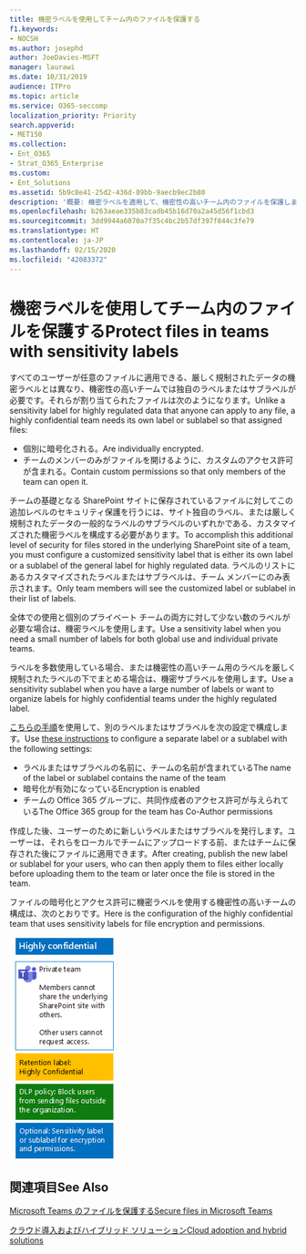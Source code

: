 ```yaml
---
title: 機密ラベルを使用してチーム内のファイルを保護する
f1.keywords:
- NOCSH
ms.author: josephd
author: JoeDavies-MSFT
manager: laurawi
ms.date: 10/31/2019
audience: ITPro
ms.topic: article
ms.service: O365-seccomp
localization_priority: Priority
search.appverid:
- MET150
ms.collection:
- Ent_O365
- Strat_O365_Enterprise
ms.custom:
- Ent_Solutions
ms.assetid: 5b9c8e41-25d2-436d-89bb-9aecb9ec2b80
description: '概要: 機密ラベルを適用して、機密性の高いチーム内のファイルを保護します。'
ms.openlocfilehash: b263aeae335b83cadb45b16d70a2a45d56f1cbd3
ms.sourcegitcommit: 3dd9944a6070a7f35c4bc2b57df397f844c3fe79
ms.translationtype: HT
ms.contentlocale: ja-JP
ms.lasthandoff: 02/15/2020
ms.locfileid: "42083372"
---
```

# <a name="protect-files-in-teams-with-sensitivity-labels"></a><span data-ttu-id="8d1e3-103">機密ラベルを使用してチーム内のファイルを保護する</span><span class="sxs-lookup"><span data-stu-id="8d1e3-103">Protect files in teams with sensitivity labels</span></span>


<span data-ttu-id="8d1e3-104">すべてのユーザーが任意のファイルに適用できる、厳しく規制されたデータの機密ラベルとは異なり、機密性の高いチームでは独自のラベルまたはサブラベルが必要です。それらが割り当てられたファイルは次のようになります。</span><span class="sxs-lookup"><span data-stu-id="8d1e3-104">Unlike a sensitivity label for highly regulated data that anyone can apply to any file, a highly confidential team needs its own label or sublabel so that assigned files:</span></span>

- <span data-ttu-id="8d1e3-105">個別に暗号化される。</span><span class="sxs-lookup"><span data-stu-id="8d1e3-105">Are individually encrypted.</span></span>
- <span data-ttu-id="8d1e3-106">チームのメンバーのみがファイルを開けるように、カスタムのアクセス許可が含まれる。</span><span class="sxs-lookup"><span data-stu-id="8d1e3-106">Contain custom permissions so that only members of the team can open it.</span></span>

<span data-ttu-id="8d1e3-107">チームの基礎となる SharePoint サイトに保存されているファイルに対してこの追加レベルのセキュリティ保護を行うには、サイト独自のラベル、または厳しく規制されたデータの一般的なラベルのサブラベルのいずれかである、カスタマイズされた機密ラベルを構成する必要があります。</span><span class="sxs-lookup"><span data-stu-id="8d1e3-107">To accomplish this additional level of security for files stored in the underlying SharePoint site of a team, you must configure a customized sensitivity label that is either its own label or a sublabel of the general label for highly regulated data.</span></span> <span data-ttu-id="8d1e3-108">ラベルのリストにあるカスタマイズされたラベルまたはサブラベルは、チーム メンバーにのみ表示されます。</span><span class="sxs-lookup"><span data-stu-id="8d1e3-108">Only team members will see the customized label or sublabel in their list of labels.</span></span>

<span data-ttu-id="8d1e3-109">全体での使用と個別のプライベート チームの両方に対して少ない数のラベルが必要な場合は、機密ラベルを使用します。</span><span class="sxs-lookup"><span data-stu-id="8d1e3-109">Use a sensitivity label when you need a small number of labels for both global use and individual private teams.</span></span> 

<span data-ttu-id="8d1e3-110">ラベルを多数使用している場合、または機密性の高いチーム用のラベルを厳しく規制されたラベルの下でまとめる場合は、機密サブラベルを使用します。</span><span class="sxs-lookup"><span data-stu-id="8d1e3-110">Use a sensitivity sublabel when you have a large number of labels or want to organize labels for highly confidential teams under the highly regulated label.</span></span>

<span data-ttu-id="8d1e3-111">[こちらの手順](https://docs.microsoft.com/microsoft-365/compliance/encryption-sensitivity-labels)を使用して、別のラベルまたはサブラベルを次の設定で構成します。</span><span class="sxs-lookup"><span data-stu-id="8d1e3-111">Use [these instructions](https://docs.microsoft.com/microsoft-365/compliance/encryption-sensitivity-labels) to configure a separate label or a sublabel with the following settings:</span></span>

- <span data-ttu-id="8d1e3-112">ラベルまたはサブラベルの名前に、チームの名前が含まれている</span><span class="sxs-lookup"><span data-stu-id="8d1e3-112">The name of the label or sublabel contains the name of the team</span></span>
- <span data-ttu-id="8d1e3-113">暗号化が有効になっている</span><span class="sxs-lookup"><span data-stu-id="8d1e3-113">Encryption is enabled</span></span>
- <span data-ttu-id="8d1e3-114">チームの Office 365 グループに、共同作成者のアクセス許可が与えられている</span><span class="sxs-lookup"><span data-stu-id="8d1e3-114">The Office 365 group for the team has Co-Author permissions</span></span>

<span data-ttu-id="8d1e3-115">作成した後、ユーザーのために新しいラベルまたはサブラベルを発行します。ユーザーは、それらをローカルでチームにアップロードする前、またはチームに保存された後にファイルに適用できます。</span><span class="sxs-lookup"><span data-stu-id="8d1e3-115">After creating, publish the new label or sublabel for your users, who can then apply them to files either locally before uploading them to the team or later once the file is stored in the team.</span></span>

<span data-ttu-id="8d1e3-116">ファイルの暗号化とアクセス許可に機密ラベルを使用する機密性の高いチームの構成は、次のとおりです。</span><span class="sxs-lookup"><span data-stu-id="8d1e3-116">Here is the configuration of the highly confidential team that uses sensitivity labels for file encryption and permissions.</span></span>

![パブリック チームのベースライン レベルの保護。](../../media/highly-confidential-team-dlp-sensitivity-labels.png)


## <a name="see-also"></a><span data-ttu-id="8d1e3-118">関連項目</span><span class="sxs-lookup"><span data-stu-id="8d1e3-118">See Also</span></span>

[<span data-ttu-id="8d1e3-119">Microsoft Teams のファイルを保護する</span><span class="sxs-lookup"><span data-stu-id="8d1e3-119">Secure files in Microsoft Teams</span></span>](secure-files-in-teams.md)
  
[<span data-ttu-id="8d1e3-120">クラウド導入およびハイブリッド ソリューション</span><span class="sxs-lookup"><span data-stu-id="8d1e3-120">Cloud adoption and hybrid solutions</span></span>](https://docs.microsoft.com/office365/enterprise/cloud-adoption-and-hybrid-solutions)
